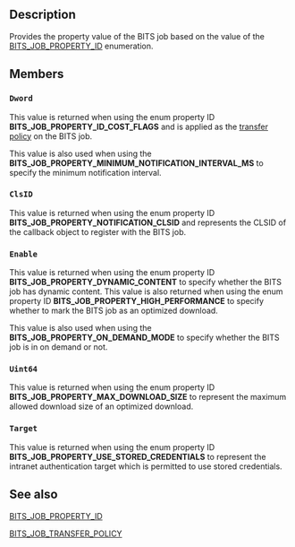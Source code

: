 ## Description

Provides the property value of the BITS job based on the value of the [BITS_JOB_PROPERTY_ID](https://learn.microsoft.com/windows/desktop/api/bits5_0/ne-bits5_0-bits_job_property_id) enumeration.

## Members

### `Dword`

This value is returned when using the enum property ID
**BITS_JOB_PROPERTY_ID_COST_FLAGS** and is applied as the
[transfer policy](https://learn.microsoft.com/windows/desktop/api/bits5_0/ne-bits5_0-bits_job_transfer_policy) on the BITS job.

This value is also used when using the **BITS_JOB_PROPERTY_MINIMUM_NOTIFICATION_INTERVAL_MS** to specify the minimum notification interval.

### `ClsID`

This value is returned when using the enum property ID
**BITS_JOB_PROPERTY_NOTIFICATION_CLSID** and represents the CLSID of the callback object
to register with the BITS job.

### `Enable`

This value is returned when using the enum property ID
**BITS_JOB_PROPERTY_DYNAMIC_CONTENT** to specify whether the BITS job has dynamic
content. This value is also returned when using the enum property ID
**BITS_JOB_PROPERTY_HIGH_PERFORMANCE** to specify whether to mark the BITS job as an optimized download.

This value is also used when using the **BITS_JOB_PROPERTY_ON_DEMAND_MODE** to specify whether the BITS job is in on demand or not.

### `Uint64`

This value is returned when using the enum property ID
**BITS_JOB_PROPERTY_MAX_DOWNLOAD_SIZE** to represent the maximum allowed download size
of an optimized download.

### `Target`

This value is returned when using the enum property ID **BITS_JOB_PROPERTY_USE_STORED_CREDENTIALS** to represent the intranet authentication target which is permitted to use stored credentials.

## See also

[BITS_JOB_PROPERTY_ID](https://learn.microsoft.com/windows/desktop/api/bits5_0/ne-bits5_0-bits_job_property_id)

[BITS_JOB_TRANSFER_POLICY](https://learn.microsoft.com/windows/desktop/api/bits5_0/ne-bits5_0-bits_job_transfer_policy)